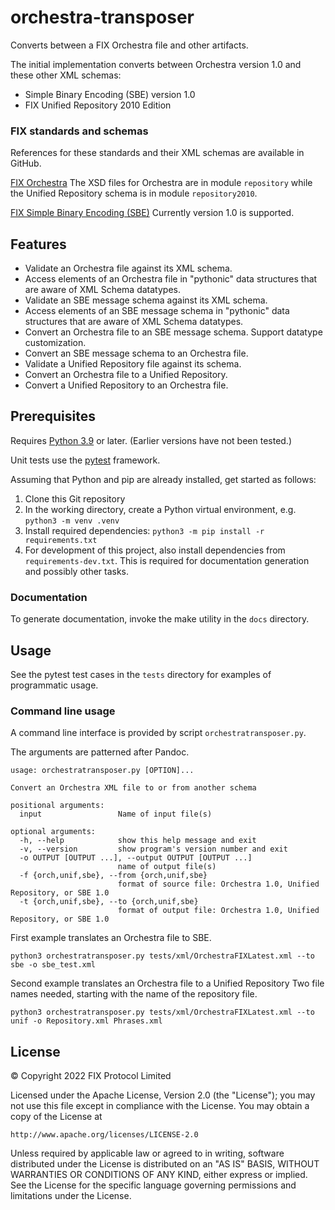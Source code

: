 # orchestra-transposer

Converts between a FIX Orchestra file and other artifacts.

The initial implementation converts between Orchestra version 1.0 and these other XML schemas:
* Simple Binary Encoding (SBE) version 1.0
* FIX Unified Repository 2010 Edition

### FIX standards and schemas
References for these standards and their XML schemas are available in GitHub.

[FIX Orchestra](https://github.com/FIXTradingCommunity/fix-orchestra)
The XSD files for Orchestra are in module `repository` while the Unified Repository schema is in
module `repository2010`.

[FIX Simple Binary Encoding (SBE)](https://github.com/FIXTradingCommunity/fix-simple-binary-encoding)
Currently version 1.0 is supported.


## Features

* Validate an Orchestra file against its XML schema.
* Access elements of an Orchestra file in "pythonic" data structures that are aware of XML Schema
datatypes.
* Validate an SBE message schema against its XML schema.
* Access elements of an SBE message schema in "pythonic" data structures that are aware of XML
Schema datatypes.
* Convert an Orchestra file to an SBE message schema. Support datatype customization.
* Convert an SBE message schema to an Orchestra file.
* Validate a Unified Repository file against its schema.
* Convert an Orchestra file to a Unified Repository.
* Convert a Unified Repository to an Orchestra file.

## Prerequisites

Requires [Python 3.9](https://www.python.org/downloads/release/python-390/) or later. (Earlier
versions have not been tested.)

Unit tests use the [pytest](https://docs.pytest.org/en/6.2.x/) framework.

Assuming that Python and pip are already installed, get started as follows:
1. Clone this Git repository
2. In the working directory, create a Python virtual environment, e.g. `python3 -m venv .venv`
3. Install required dependencies: `python3 -m pip install -r requirements.txt`
4. For development of this project, also install dependencies from `requirements-dev.txt`. This is required for
documentation generation and possibly other tasks.

### Documentation
To generate documentation, invoke the make utility in the `docs` directory.

## Usage

See the pytest test cases in the `tests` directory for examples of programmatic usage.


### Command line usage

A command line interface is provided by script `orchestratransposer.py`.

The arguments are patterned after Pandoc.

```
usage: orchestratransposer.py [OPTION]...

Convert an Orchestra XML file to or from another schema

positional arguments:
  input                 Name of input file(s)

optional arguments:
  -h, --help            show this help message and exit
  -v, --version         show program's version number and exit
  -o OUTPUT [OUTPUT ...], --output OUTPUT [OUTPUT ...]
                        name of output file(s)
  -f {orch,unif,sbe}, --from {orch,unif,sbe}
                        format of source file: Orchestra 1.0, Unified Repository, or SBE 1.0
  -t {orch,unif,sbe}, --to {orch,unif,sbe}
                        format of output file: Orchestra 1.0, Unified Repository, or SBE 1.0
```

First example translates an Orchestra file to SBE.
```
python3 orchestratransposer.py tests/xml/OrchestraFIXLatest.xml --to sbe -o sbe_test.xml
```

Second example translates an Orchestra file to a Unified Repository
Two file names needed, starting with the name of the repository file.
```
python3 orchestratransposer.py tests/xml/OrchestraFIXLatest.xml --to unif -o Repository.xml Phrases.xml
```

## License

© Copyright 2022 FIX Protocol Limited

Licensed under the Apache License, Version 2.0 (the "License");
you may not use this file except in compliance with the License.
You may obtain a copy of the License at

    http://www.apache.org/licenses/LICENSE-2.0

Unless required by applicable law or agreed to in writing, software
distributed under the License is distributed on an "AS IS" BASIS,
WITHOUT WARRANTIES OR CONDITIONS OF ANY KIND, either express or implied.
See the License for the specific language governing permissions and
limitations under the License.
